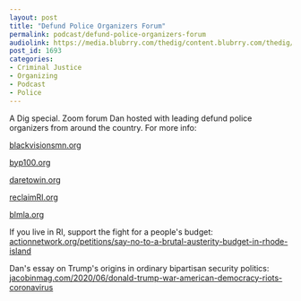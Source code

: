 ```yaml
---
layout: post
title: "Defund Police Organizers Forum"
permalink: podcast/defund-police-organizers-forum
audiolink: https://media.blubrry.com/thedig/content.blubrry.com/thedig/The_Dig-EP_261-DefundPolice.mp3
post_id: 1693
categories: 
- Criminal Justice
- Organizing
- Podcast
- Police
---
```


A Dig special. Zoom forum Dan hosted with leading defund police organizers from around the country. For more info:


[blackvisionsmn.org](http://blackvisionsmn.org)

[byp100.org](http://byp100.org)

[daretowin.org](http://daretowin.org)

[reclaimRI.org](http://reclaimRI.org)

[blmla.org](http://blmla.org)

If you live in RI, support the fight for a people's budget: 
[actionnetwork.org/petitions/say-no-to-a-brutal-austerity-budget-in-rhode-island](http://actionnetwork.org/petitions/say-no-to-a-brutal-austerity-budget-in-rhode-island)

Dan's essay on Trump's origins in ordinary bipartisan security politics: 
[jacobinmag.com/2020/06/donald-trump-war-american-democracy-riots-coronavirus](http://jacobinmag.com/2020/06/donald-trump-war-american-democracy-riots-coronavirus)